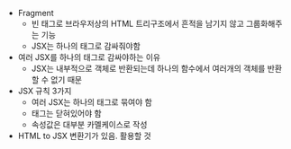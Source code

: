-   Fragment
    -   빈 태그로 브라우저상의 HTML 트리구조에서 흔적을 남기지 않고 그룹화해주는 기능
    -   JSX는 하나의 태그로 감싸줘야함
-   여러 JSX를 하나의 태그로 감싸야하는 이유
    -   JSX는 내부적으로 객체로 반환되는데 하나의 함수에서 여러개의 객체를 반환할 수 없기 때문
-   JSX 규칙 3가지
    -   여러 JSX는 하나의 태그로 묶여야 함
    -   태그는 닫혀있어야 함
    -   속성값은 대부분 카멜케이스로 작성
-   HTML to JSX 변환기가 있음. 활용할 것
